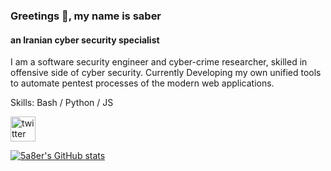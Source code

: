 ### Greetings 👋, my name is saber
#### an Iranian cyber security specialist
I am a software security engineer and cyber-crime researcher, skilled in offensive side of cyber security.
Currently Developing my own unified tools to automate pentest processes of the modern web applications.

Skills:  Bash / Python / JS 

[<img src='https://cdn.jsdelivr.net/npm/simple-icons@3.0.1/icons/twitter.svg' alt='twitter' height='40'>](https://twitter.com/5a8er)

[![5a8er's GitHub stats](https://github-readme-stats.vercel.app/api?username=5a8er&theme=radical)](https://github.com/anuraghazra/github-readme-stats)
